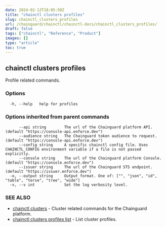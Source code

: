 ```yaml
---
date: 2024-02-12T18:05:50Z
title: "chainctl clusters profiles"
slug: chainctl_clusters_profiles
url: /chainguard/chainctl/chainctl-docs/chainctl_clusters_profiles/
draft: false
tags: ["chainctl", "Reference", "Product"]
images: []
type: "article"
toc: true
---
```

## chainctl clusters profiles

Profile related commands.

### Options

```
  -h, --help   help for profiles
```

### Options inherited from parent commands

```
      --api string        The url of the Chainguard platform API. (default "https://console-api.enforce.dev")
      --audience string   The Chainguard token audience to request. (default "https://console-api.enforce.dev")
      --config string     A specific chainctl config file. Uses CHAINCTL_CONFIG environment variable if a file is not passed explicitly.
      --console string    The url of the Chainguard platform Console. (default "https://console.enforce.dev")
      --issuer string     The url of the Chainguard STS endpoint. (default "https://issuer.enforce.dev")
  -o, --output string     Output format. One of: ["", "json", "id", "table", "terse", "tree", "wide"]
  -v, --v int             Set the log verbosity level.
```

### SEE ALSO

* [chainctl clusters](/chainguard/chainctl/chainctl-docs/chainctl_clusters/)	 - Cluster related commands for the Chainguard platform.
* [chainctl clusters profiles list](/chainguard/chainctl/chainctl-docs/chainctl_clusters_profiles_list/)	 - List cluster profiles.

